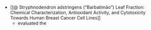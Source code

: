 - [[@ Stryphnodendron adstringens (“Barbatimão”) Leaf Fraction: Chemical Characterization, Antioxidant Activity, and Cytotoxicity Towards Human Breast Cancer Cell Lines]]
	- evaluated the